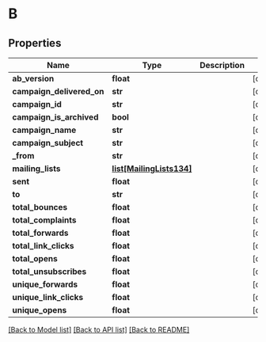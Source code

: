# B

## Properties
Name | Type | Description | Notes
------------ | ------------- | ------------- | -------------
**ab_version** | **float** |  | [optional] 
**campaign_delivered_on** | **str** |  | [optional] 
**campaign_id** | **str** |  | [optional] 
**campaign_is_archived** | **bool** |  | [optional] 
**campaign_name** | **str** |  | [optional] 
**campaign_subject** | **str** |  | [optional] 
**_from** | **str** |  | [optional] 
**mailing_lists** | [**list[MailingLists134]**](MailingLists134.md) |  | [optional] 
**sent** | **float** |  | [optional] 
**to** | **str** |  | [optional] 
**total_bounces** | **float** |  | [optional] 
**total_complaints** | **float** |  | [optional] 
**total_forwards** | **float** |  | [optional] 
**total_link_clicks** | **float** |  | [optional] 
**total_opens** | **float** |  | [optional] 
**total_unsubscribes** | **float** |  | [optional] 
**unique_forwards** | **float** |  | [optional] 
**unique_link_clicks** | **float** |  | [optional] 
**unique_opens** | **float** |  | [optional] 

[[Back to Model list]](../README.md#documentation-for-models) [[Back to API list]](../README.md#documentation-for-api-endpoints) [[Back to README]](../README.md)


